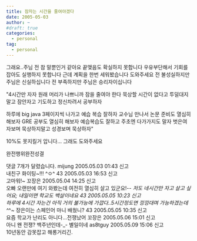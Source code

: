```yaml
---
title: 잠자는 시간을 줄여야겠다
date: 2005-05-03
author: ~
#draft: true
categories:
  - personal
tag:
  - personal
---
```




그래요..주님
전 참 말뿐인거 같아요
끝맺음도 확실하지 못합니다
우유부단해서 기회를 잡아도 실행하지 못합니다
근데 계획을 한번 세워봤습니다
도와주세요
전 불성실하지만 주님은 신실하십니다
전 부족하지만 주님은 승리자이십니다

"4시간만 자자
원래 머리가 나쁘니까 잠을 줄여야 한다
묵상할 시간이 없다고 투덜대지말고
잠안자고 기도하고
정신차려서 공부하자

하루에 big java 3페이지씩 나가고
예습 복습 잘하자
교수님 만나서 논문 준비도 열심히 해보자
GRE 공부도 열심히 해보자
예습복습도 잘하고
주초엔 다가가지도 말자
벗은여자보며 묵상하지말고
성경보며 묵상하자"

10%도 못지킬거 압니다...
그래도 도와주세요

완전행위완전성결


 댓글  7개가 달렸습니다.
 mijung 2005.05.03 01:43 신고   
내친구 화이팅~!!! ^ㅇ^
 43 2005.05.03 16:53 신고   
고마워!~
 꼬장은 2005.05.04 14:25 신고   
오빠 오랜만에 여기 와봤는데 여전히 열심히 살고 있군요!-_- 저도 네시간만 자고 살고 싶어요; 내일이면 학교도 백살이네요
 43 2005.05.05 10:23 신고   
하루에 4시간 자는건 아직 거의 불가능에 가깝다..5시간정도면 낑낑대며 가능하겠는데^_^~ 장은이는 스페인어 마니 배웠니?
 43 2005.05.05 10:35 신고   
요즘 학교가 난리도 아니다...전쟁났어
 꼬장은 2005.05.06 15:01 신고   
아니 왠 전쟁? 백주년인데-_- 별일이네
 as8tguy 2005.05.09 15:06 신고   
10년동안 감못잡고 해롱거리긴.




